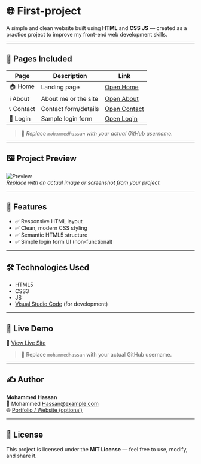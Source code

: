 # 🌐 First-project

A simple and clean website built using **HTML** and **CSS**  **JS** — created as a practice project to improve my front-end web development skills.

---

## 📄 Pages Included

| Page         | Description             | Link                                                                 |
|--------------|-------------------------|----------------------------------------------------------------------|
| 🏠 Home       | Landing page             | [Open Home](https://mohammedhassan-mh.github.io/First-project/)   |
| ℹ️ About      | About me or the site     | [Open About](https://mohammedhassan-mh.github.io/First-project/)  |
| 📞 Contact    | Contact form/details     | [Open Contact](https://mohammedhassan-mh.github.io/First-project/) |
| 🔐 Login      | Sample login form        | [Open Login](https://mohammedhassan-mh.github.io/First-project/)  |

> 📝 *Replace `mohammedhassan` with your actual GitHub username.*

---

## 🖼️ Project Preview

![Preview](image/A.JPG)  
*Replace with an actual image or screenshot from your project.*

---

## 🚀 Features

- ✅ Responsive HTML layout  
- ✅ Clean, modern CSS styling  
- ✅ Semantic HTML5 structure  
- ✅ Simple login form UI (non-functional)  

---

## 🛠️ Technologies Used

- HTML5  
- CSS3
- JS
- [Visual Studio Code](https://code.visualstudio.com/) (for development)

---

## 📡 Live Demo

🔗 [View Live Site](https://mohammedhassan-mh.github.io/First-project)

> 📌 Replace `mohammedhassan` with your actual GitHub username.

---

## ✍️ Author

**Mohammed Hassan**  
📧 Mohammed Hassan@example.com  
🌐 [Portfolio / Website (optional)](https://mohammedhassan-mh.com)

---

## 📄 License

This project is licensed under the **MIT License** — feel free to use, modify, and share it.
